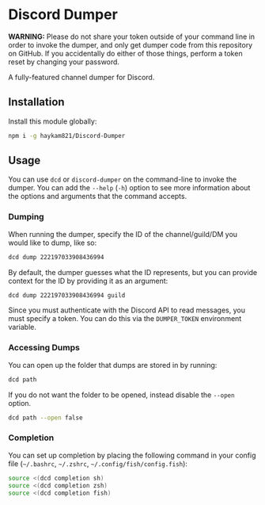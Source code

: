 # Discord Dumper

**WARNING:** Please do not share your token outside of your command line in order to invoke the dumper, and only get dumper code from this repository on GitHub. If you accidentally do either of those things, perform a token reset by changing your password.

A fully-featured channel dumper for Discord.

## Installation

Install this module globally:

```sh
npm i -g haykam821/Discord-Dumper
```

## Usage

You can use `dcd` or `discord-dumper` on the command-line to invoke the dumper. You can add the `--help` (`-h`) option to see more information about the options and arguments that the command accepts.

### Dumping

When running the dumper, specify the ID of the channel/guild/DM you would like to dump, like so:

```sh
dcd dump 222197033908436994
```

By default, the dumper guesses what the ID represents, but you can provide context for the ID by providing it as an argument:

```sh
dcd dump 222197033908436994 guild
```

Since you must authenticate with the Discord API to read messages, you must specify a token. You can do this via the `DUMPER_TOKEN` environment variable.

### Accessing Dumps

You can open up the folder that dumps are stored in by running:

```sh
dcd path
```

If you do not want the folder to be opened, instead disable the `--open` option.

```sh
dcd path --open false
```

### Completion

You can set up completion by placing the following command in your config file (`~/.bashrc`, `~/.zshrc`, `~/.config/fish/config.fish`):

```sh
source <(dcd completion sh)
source <(dcd completion zsh)
source <(dcd completion fish)
```

